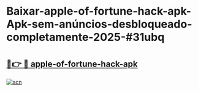 # Baixar-apple-of-fortune-hack-apk-Apk-sem-anúncios-desbloqueado-completamente-2025-#31ubq

# <h2><a href="https://ainizakaria.my?title=apple-of-fortune-hack-apk&ref=24M">🔗👉 🔴 apple-of-fortune-hack-apk</a></h2>

[![acn](https://github.com/user-attachments/assets/0f9c940e-d8b0-45ae-aac7-cd30a18b3e1c)](https://ainizakaria.my?title=apple-of-fortune-hack-apk&ref=24M)

